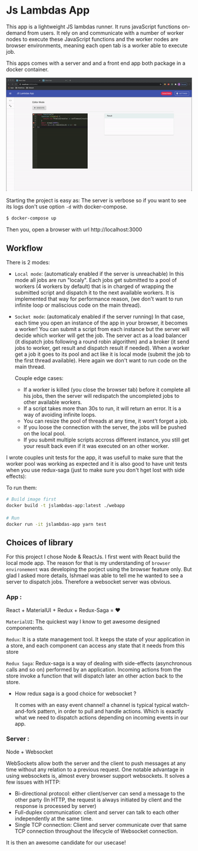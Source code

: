 # Js Lambdas App

This app is a lightweight JS lambdas runner. It runs javaScript functions on-demand from users. It rely on and communicate with a number of worker nodes to execute these JavaScript functions and the worker nodes are browser environments, meaning each open tab is a worker able to execute job.

This apps comes with a server and and a front end app both package in a docker container. 

![Js Lambdas Demo](demo.gif)

Starting the project is easy as: The server is verbose so if you want to see its logs don't use option `-d` with docker-compose.

```bash
$ docker-compose up 
```

Then you, open a browser with url  http://localhost:3000

## Workflow

There is 2 modes:

- `Local mode`: (automaticaly enabled if the server is unreachable) In this mode all jobs are run "localy". Each jobs get submitted to a pool of workers (4 workers by default) that is in charged of wrapping the submitted script and dispatch it to the next available workers. It is implemented that way for performance reason, (we don't want to run infinite loop or maliscious code on the main thread).
  
- `Socket mode`: (automaticaly enabled if the server running) In that case, each time you open an instance of the app in your browser, it becomes a worker! You can submit a script from each instance but the server will decide which worker will get the job. The server act as a load balancer (it dispatch jobs following a round robin algorithm) and a broker (it send jobs to worker, get result and dispatch result if needed). When a worker get a job it goes to its pool and act like it is local mode (submit the job to the first thread available). Here again we don't want to run code on the main thread.
  
  Couple edge cases:
  - If a worker is killed (you close the browser tab) before it complete all his jobs, then the server will redispatch the uncompleted jobs to other available workers.
  - If a script takes more than 30s to run, it will return an error. It is a way of avoiding infinite loops.
  - You can resize the pool of threads at any time, it wont't forget a job.
  - If you loose the connection with the server, the jobs will be pushed on the local pool.
  - If you submit multiple scripts accross different instance, you still get your result back even if it was executed on an other worker.

I wrote couples unit tests for the app, it was usefull to make sure that the worker pool was working as expected and it is also good to have unit tests when you use redux-saga (just to make sure you don't hget lost with side effects):

To run them:
```bash
# Build image first
docker build -t jslambdas-app:latest ./webapp

# Run 
docker run -it jslambdas-app yarn test
```


## Choices of library

For this project I chose Node & ReactJs. I first went with React build the local mode app. The reason for that is my understanding of `browser environement` was developing the porject using the browser feature only. But glad I asked more details, Ishmael was able to tell me he wanted to see a server to dispatch jobs. Therefore a websocket server was obvious. 

### App :

React + MaterialUI + Redux + Redux-Saga = :heart:

`MaterialUI`: The quickest way I know to get awesome designed componenents.

`Redux`: It is a state management tool. It keeps the state of your application in a store, and each component can access any state that it needs from this store

`Redux Saga`: Redux-saga is  a way of dealing with side-effects (asynchronous calls and so on) performed by an application. Incoming actions from the store invoke a function that will dispatch later an other action back to the store. 

- How redux saga is a good choice for websocket ? 
  
  It comes with an easy event channel! a channel is typical typical watch-and-fork pattern, in order to pull and handle actions. Which is exactly what we need to dispatch actions depending on incoming events in our app.

### Server :

Node + Websocket

WebSockets allow both the server and the client to push messages at any time without any relation to a previous request. One notable advantage in using websockets is, almost every browser support websockets. It solves a few issues with HTTP:
- Bi-directional protocol: either client/server can send a message to the other party (In HTTP, the request is always initiated by client and the response is processed by server)
- Full-duplex communication: client and server can talk to each other independently at the same time.
- Single TCP connection: Client and server communicate over that same TCP connection throughout the lifecycle of Websocket connection.

It is then an awesome candidate for our usecase!

